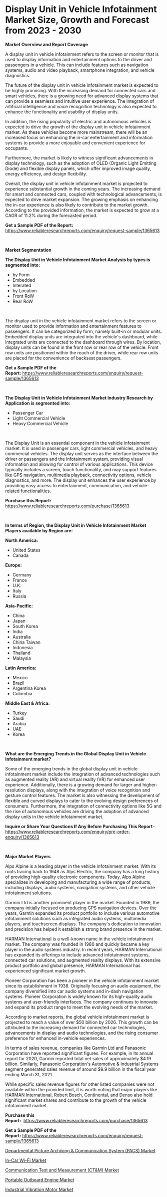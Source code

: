 <p><h1>Display Unit in Vehicle Infotainment Market Size, Growth and Forecast from 2023 - 2030</h1></p><p><strong>Market Overview and Report Coverage</strong></p>
<p><p>A display unit in vehicle infotainment refers to the screen or monitor that is used to display information and entertainment options to the driver and passengers in a vehicle. This can include features such as navigation systems, audio and video playback, smartphone integration, and vehicle diagnostics.</p><p>The future of the display unit in vehicle infotainment market is expected to be highly promising. With the increasing demand for connected cars and smart vehicles, there is a growing need for advanced display systems that can provide a seamless and intuitive user experience. The integration of artificial intelligence and voice recognition technology is also expected to enhance the functionality and usability of display units.</p><p>In addition, the rising popularity of electric and autonomous vehicles is expected to drive the growth of the display unit in vehicle infotainment market. As these vehicles become more mainstream, there will be an increased focus on enhancing the in-car entertainment and information systems to provide a more enjoyable and convenient experience for occupants.</p><p>Furthermore, the market is likely to witness significant advancements in display technology, such as the adoption of OLED (Organic Light Emitting Diode) and flexible display panels, which offer improved image quality, energy efficiency, and design flexibility.</p><p>Overall, the display unit in vehicle infotainment market is projected to experience substantial growth in the coming years. The increasing demand for smart and connected cars, coupled with technological advancements, is expected to drive market expansion. The growing emphasis on enhancing the in-car experience is also likely to contribute to the market growth. According to the provided information, the market is expected to grow at a CAGR of 11.2% during the forecasted period.</p></p>
<p><strong>Get a Sample PDF of the Report:</strong> <a href="https://www.reliableresearchreports.com/enquiry/request-sample/1365613">https://www.reliableresearchreports.com/enquiry/request-sample/1365613</a></p>
<p>&nbsp;</p>
<p><strong>Market Segmentation</strong></p>
<p><strong>The Display Unit in Vehicle Infotainment Market Analysis by types is segmented into:</strong></p>
<p><ul><li>by Form</li><li>Embedded</li><li>Interated</li><li>by Location</li><li>Front RoW</li><li>Rear RoW</li></ul></p>
<p>&nbsp;</p>
<p><p>The display unit in the vehicle infotainment market refers to the screen or monitor used to provide information and entertainment features to passengers. It can be categorized by form, namely built-in or modular units. Embedded display units are integrated into the vehicle's dashboard, while integrated units are connected to the dashboard through wires. By location, display units can be found in the front row or rear row of the vehicle. Front row units are positioned within the reach of the driver, while rear row units are placed for the convenience of backseat passengers.</p></p>
<p><strong>Get a Sample PDF of the Report:</strong>&nbsp;<a href="https://www.reliableresearchreports.com/enquiry/request-sample/1365613">https://www.reliableresearchreports.com/enquiry/request-sample/1365613</a></p>
<p>&nbsp;</p>
<p><strong>The Display Unit in Vehicle Infotainment Market Industry Research by Application is segmented into:</strong></p>
<p><ul><li>Passenger Car</li><li>Light Commercial Vehicle</li><li>Heavy Commercial Vehicle</li></ul></p>
<p>&nbsp;</p>
<p><p>The Display Unit is an essential component in the vehicle infotainment market. It is used in passenger cars, light commercial vehicles, and heavy commercial vehicles. The display unit serves as the interface between the driver or passengers and the infotainment system, providing visual information and allowing for control of various applications. This device typically includes a screen, touch functionality, and may support features like GPS navigation, multimedia playback, connectivity options, vehicle diagnostics, and more. The display unit enhances the user experience by providing easy access to entertainment, communication, and vehicle-related functionalities.</p></p>
<p><strong>Purchase this Report:</strong>&nbsp; <a href="https://www.reliableresearchreports.com/purchase/1365613">https://www.reliableresearchreports.com/purchase/1365613</a></p>
<p>&nbsp;</p>
<p><strong>In terms of Region, the Display Unit in Vehicle Infotainment Market Players available by Region are:</strong></p>
<p>
    <p> <strong> North America: </strong>
        <ul>
            <li>United States</li>
            <li>Canada</li>
        </ul>
        </p> 
    <p> <strong> Europe: </strong>
        <ul>
            <li>Germany</li>
            <li>France</li>
            <li>U.K.</li>
            <li>Italy</li>
            <li>Russia</li>
        </ul>
        </p> 
    <p> <strong> Asia-Pacific: </strong>
        <ul>
            <li>China</li>
            <li>Japan</li>
            <li>South Korea</li>
            <li>India</li>
            <li>Australia</li>
            <li>China Taiwan</li>
            <li>Indonesia</li>
            <li>Thailand</li>
            <li>Malaysia</li>
        </ul>
        </p> 
    <p> <strong> Latin America: </strong>
        <ul>
            <li>Mexico</li>
            <li>Brazil</li>
            <li>Argentina Korea</li>
            <li>Colombia</li>
        </ul>
        </p> 
    <p> <strong> Middle East & Africa: </strong>
        <ul>
            <li>Turkey</li>
            <li>Saudi</li>
            <li>Arabia</li>
            <li>UAE</li>
            <li>Korea</li>
        </ul>
    </p>
    </p>
<p>&nbsp;</p>
<p><strong>What are the Emerging Trends in the Global Display Unit in Vehicle Infotainment market?</strong></p>
<p><p>Some of the emerging trends in the global display unit in vehicle infotainment market include the integration of advanced technologies such as augmented reality (AR) and virtual reality (VR) for enhanced user experience. Additionally, there is a growing demand for larger and higher-resolution displays, along with the integration of voice recognition and gesture control features. The market is also witnessing the development of flexible and curved displays to cater to the evolving design preferences of consumers. Furthermore, the integration of connectivity options like 5G and the rise of autonomous vehicles are driving the adoption of advanced display units in the vehicle infotainment market.</p></p>
<p><strong>Inquire or Share Your Questions If Any Before Purchasing This Report</strong>- <a href="https://www.reliableresearchreports.com/enquiry/pre-order-enquiry/1365613">https://www.reliableresearchreports.com/enquiry/pre-order-enquiry/1365613</a></p>
<p>&nbsp;</p>
<p><strong>Major Market Players</strong></p>
<p><p>Alps Alpine is a leading player in the vehicle infotainment market. With its roots tracing back to 1948 as Alps Electric, the company has a long history of providing high-quality electronic components. Today, Alps Alpine specializes in developing and manufacturing a wide range of products, including displays, audio systems, navigation systems, and other vehicle infotainment solutions.</p><p>Garmin Ltd is another prominent player in the market. Founded in 1989, the company initially focused on producing GPS navigation devices. Over the years, Garmin expanded its product portfolio to include various automotive infotainment solutions such as integrated audio systems, multimedia players, and touchscreen displays. The company's dedication to innovation and precision has helped it establish a strong brand presence in the market.</p><p>HARMAN International is a well-known name in the vehicle infotainment market. The company was founded in 1980 and quickly became a key player in the audio systems industry. In recent years, HARMAN International has expanded its offerings to include advanced infotainment systems, connected car solutions, and augmented reality displays. With its extensive product portfolio and global presence, HARMAN International has experienced significant market growth.</p><p>Pioneer Corporation has been a pioneer in the vehicle infotainment market since its establishment in 1938. Originally focusing on audio equipment, the company diversified into car audio systems and in-dash navigation systems. Pioneer Corporation is widely known for its high-quality audio systems and user-friendly interfaces. The company continues to innovate and expand its product range to meet the evolving needs of the market.</p><p>According to market reports, the global vehicle infotainment market is projected to reach a value of over $50 billion by 2026. This growth can be attributed to the increasing demand for connected car technologies, advancements in display and audio technologies, and the rising consumer preference for enhanced in-vehicle experiences.</p><p>In terms of sales revenue, companies like Garmin Ltd and Panasonic Corporation have reported significant figures. For example, in its annual report for 2020, Garmin reported total net sales of approximately $4.19 billion. Similarly, Panasonic Corporation's Automotive & Industrial Systems segment generated sales revenue of around $9.9 billion in the fiscal year ending March 31, 2021.</p><p>While specific sales revenue figures for other listed companies were not available within the provided limit, it is worth noting that major players like HARMAN International, Robert Bosch, Continental, and Denso also hold significant market shares and contribute to the growth of the vehicle infotainment market.</p></p>
<p><strong>Purchase this Report:</strong>&nbsp;&nbsp;<a href="https://www.reliableresearchreports.com/purchase/1365613">https://www.reliableresearchreports.com/purchase/1365613</a></p>
<p></p>
<p><strong>Get a Sample PDF of the Report:</strong>&nbsp;<a href="https://www.reliableresearchreports.com/enquiry/request-sample/1365613">https://www.reliableresearchreports.com/enquiry/request-sample/1365613</a></p>
<p><p><a href="https://www.linkedin.com/pulse/departmental-picture-archiving-amp-communication-system-fxfff/">Departmental Picture Archiving & Communication System (PACS) Market</a></p><p><a href="https://www.linkedin.com/pulse/in-car-wi-fi-market-research-report-provides-thorough-industry-wmlnf/">In-Car Wi-Fi Market</a></p><p><a href="https://www.linkedin.com/pulse/communication-test-measurement-ctampm-market-insights-zgnjf/">Communication Test and Measurement (CT&M) Market</a></p><p><a href="https://medium.com/@royalhoeger626/portable-outboard-engine-market-size-growth-forecast-2023-2030-2eccaa246222">Portable Outboard Engine Market</a></p><p><a href="https://medium.com/@birdielynch645/industrial-vibration-motor-market-size-growth-forecast-2023-2030-2fa81fe146fc">Industrial Vibration Motor Market</a></p></p>